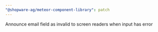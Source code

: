```yaml
---
"@shopware-ag/meteor-component-library": patch
---
```


Announce email field as invalid to screen readers when input has error
